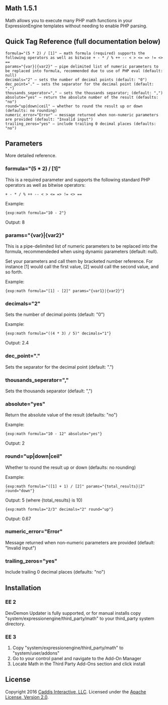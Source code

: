 ## Math 1.5.1

Math allows you to execute many PHP math functions in your ExpressionEngine templates without needing to enable PHP parsing.

## Quick Tag Reference (full documentation below)

```
formula="(5 * 2) / [1]" — math formula (required) supports the following operators as well as bitwise + - * / % ++ -- < > <= => != <> ==
params="{var}|{var2}" — pipe delimited list of numeric parameters to be replaced into formula, recommended due to use of PHP eval (default: null)
decimals="2" — sets the number of decimal points (default: "0")
dec_point="." — sets the separator for the decimal point (default: ".")
thousands_seperator="," — sets the thousands separator; (default: ",")
absolute="yes" — return the absolute number of the result (defaults: "no")
round="up|down|ceil" — whether to round the result up or down (defaults: no rounding)
numeric_error="Error" — message returned when non-numeric parameters are provided (default: "Invalid input")
trailing_zeros="yes" — include trailing 0 decimal places (defaults: "no")
```

## Parameters

More detailed reference.

### formula="(5 * 2) / [1]"

This is a required parameter and supports the following standard PHP operators as well as bitwise operators:

	+ - * / % ++ -- < > <= => != <> ==

Example:

	{exp:math formula="10 - 2"}

Output: 8

### params="{var}|{var2}"

This is a pipe-delimited list of numeric parameters to be replaced into the formula, recommendeded when using dynamic parameters (default: null).

Set your parameters and call them by bracketed number reference. For instance [1] would call the first value, [2] would call the second value, and so forth.

Example:

	{exp:math formula="[1] - [2]" params="{var1}|{var2}"}

### decimals="2"

Sets the number of decimal points (default: "0")

Example:

	{exp:math formula="((4 * 3) / 5)" decimals="1"}

Output: 2.4

### dec_point="."

Sets the separator for the decimal point (default: ".")

### thousands_seperator=","

Sets the thousands separator (default: ",")

### absolute="yes"

Return the absolute value of the result (defaults: "no")

Example:

	{exp:math formula="10 - 12" absolute="yes"}

Output: 2

### round="up|down|ceil"

Whether to round the result up or down (defaults: no rounding)

Example:

	{exp:math formula="([1] + 1) / [2]" params="{total_results}|2" round="down"}

Output: 5 (where {total_results} is 10)

	{exp:math formula="2/3" decimals="2" round="up"}

Output: 0.67

### numeric_error="Error"

Message returned when non-numeric parameters are provided (default: "Invalid input")

### trailing_zeros="yes"

Include trailing 0 decimal places (defaults: "no")

## Installation

### EE 2

DevDemon Updater is fully supported, or for manual installs copy "system/expressionengine/third_party/math" to your third_party system directory.

### EE 3

1. Copy "system/expressionengine/third_party/math" to "system/user/addons"
2. Go to your control panel and navigate to the Add-On Manager
3. Locate Math in the Third Party Add-Ons section and click install


## License

Copyright 2016 [Caddis Interactive, LLC](https://www.caddis.co). Licensed under the [Apache License, Version 2.0](https://github.com/caddis/math/blob/master/LICENSE).